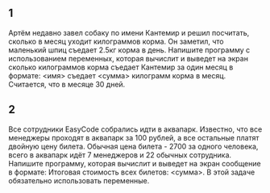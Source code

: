 ## 1
Артём недавно завел собаку по имени Кантемир и решил посчитать, сколько в месяц уходит килограммов корма. Он заметил, что маленький шпиц съедает 2.5кг корма в день. Напишите программу с использованием переменных, которая вычислит и выведет на экран сколько килограммов корма съедает Кантемир за один месяц в формате:
<имя> съедает <сумма> килограмм корма в месяц.
Считается, что в месяце 30 дней.

## 2
Все сотрудники EasyCode собрались идти в аквапарк. Известно, что все менеджеры проходят в аквапарк за 100 рублей, а все остальные платят двойную цену билета. Обычная цена билета - 2700 за одного человека, всего в аквапарк идёт 7 менеджеров и 22 обычных сотрудника. Напишите программу, которая вычислит и выведет на экран сообщение в формате:
Итоговая стоимость всех билетов: <сумма>.
В этой задаче обязательно использовать переменные.
